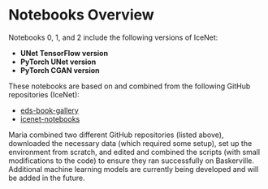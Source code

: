 # Notebooks Overview

Notebooks 0, 1, and 2 include the following versions of IceNet:

- **UNet TensorFlow version**
- **PyTorch UNet version**
- **PyTorch CGAN version**

These notebooks are based on and combined from the following GitHub repositories (IceNet):
- [eds-book-gallery](https://github.com/eds-book-gallery/67a1e320-7c47-4ea9-8df8-e868326bc90b/tree/main)
- [icenet-notebooks](https://github.com/icenet-ai/icenet-notebooks)

Maria combined two different GitHub repositories (listed above), downloaded the necessary data (which required some setup), set up the environment from scratch, and edited and combined the scripts (with small modifications to the code) to ensure they ran successfully on Baskerville. Additional machine learning models are currently being developed and will be added in the future.
